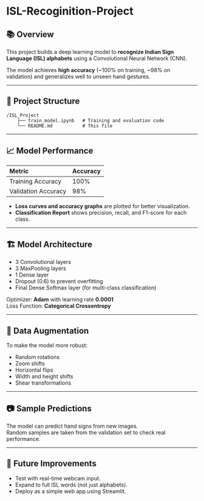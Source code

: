 # ISL-Recoginition-Project

## 📚 Overview
This project builds a deep learning model to **recognize Indian Sign Language (ISL) alphabets** using a Convolutional Neural Network (CNN).

The model achieves **high accuracy** (~100% on training, ~98% on validation) and generalizes well to unseen hand gestures.

---

## 📂 Project Structure
```
/ISL_Project
    ├── train_model.ipynb   # Training and evaluation code
    └── README.md           # This file
```

---

## 📈 Model Performance

| Metric | Accuracy |
|:------|:---------|
| Training Accuracy | 100% |
| Validation Accuracy | 98% |

- **Loss curves and accuracy graphs** are plotted for better visualization.
- **Classification Report** shows precision, recall, and F1-score for each class.

---

## 🏗️ Model Architecture
- 3 Convolutional layers
- 3 MaxPooling layers
- 1 Dense layer
- Dropout (0.6) to prevent overfitting
- Final Dense Softmax layer (for multi-class classification)

Optimizer: **Adam** with learning rate **0.0001**  
Loss Function: **Categorical Crossentropy**

---

## 🧪 Data Augmentation
To make the model more robust:
- Random rotations
- Zoom shifts
- Horizontal flips
- Width and height shifts
- Shear transformations

---

## 📷 Sample Predictions
The model can predict hand signs from new images.  
Random samples are taken from the validation set to check real performance.

---

## 📄 Future Improvements
- Test with real-time webcam input.
- Expand to full ISL words (not just alphabets).
- Deploy as a simple web app using Streamlit.


